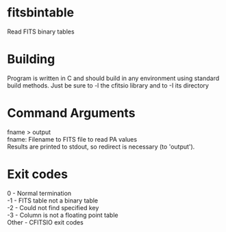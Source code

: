# fitsbintable
Read FITS binary tables

# Building
Program is written in C and should build in any environment using standard build methods. Just be sure to -l the cfitsio library and to -I its directory

# Command Arguments
fname > output <br />
fname: Filename to FITS file to read PA values <br />
Results are printed to stdout, so redirect is necessary (to 'output').

# Exit codes
   0    -   Normal termination <br />
   -1   -   FITS table not a binary table <br />
   -2   -   Could not find specified key <br />
   -3   -   Column is not a floating point table <br />
Other   -   CFITSIO exit codes
